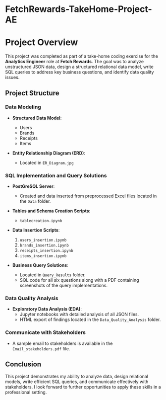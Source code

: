 # FetchRewards-TakeHome-Project-AE

# Project Overview

This project was completed as part of a take-home coding exercise for the **Analytics Engineer** role at **Fetch Rewards**. The goal was to analyze unstructured JSON data, design a structured relational data model, write SQL queries to address key business questions, and identify data quality issues.

## Project Structure

### Data Modeling
- **Structured Data Model**: 
  - Users
  - Brands
  - Receipts
  - Items
  
- **Entity Relationship Diagram (ERD)**: 
  - Located in `ER_Diagram.jpg`

### SQL Implementation and Query Solutions
- **PostGreSQL Server**: 
  - Created and data inserted from preprocessed Excel files located in the `Data` folder.
  
- **Tables and Schema Creation Scripts**: 
  - `tablecreation.ipynb`

- **Data Insertion Scripts**:
  1. `users_insertion.ipynb`
  2. `brands_insertion.ipynb`
  3. `receipts_insertion.ipynb`
  4. `items_insertion.ipynb`

- **Business Query Solutions**: 
  - Located in `Query_Results` folder.
  - SQL code for all six questions along with a PDF containing screenshots of the query implementations.

### Data Quality Analysis
- **Exploratory Data Analysis (EDA)**:
  - Jupyter notebooks with detailed analysis of all JSON files.
  - HTML export of findings located in the `Data_Quality_Analysis` folder.

### Communicate with Stakeholders
- A sample email to stakeholders is available in the `Email_stakeholders.pdf` file.

## Conclusion

This project demonstrates my ability to analyze data, design relational models, write efficient SQL queries, and communicate effectively with stakeholders. I look forward to further opportunities to apply these skills in a professional setting.
